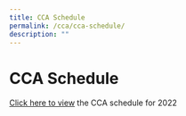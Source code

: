 ```yaml
---
title: CCA Schedule
permalink: /cca/cca-schedule/
description: ""
---
```

# CCA Schedule

<a href="/files/Departments/CCA%20Schedule%202022.pdf" target="_blank">Click here to view</a> the CCA schedule for 2022